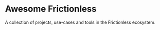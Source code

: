 # Awesome Frictionless

A collection of projects, use-cases and tools in the Frictionless ecosystem.

